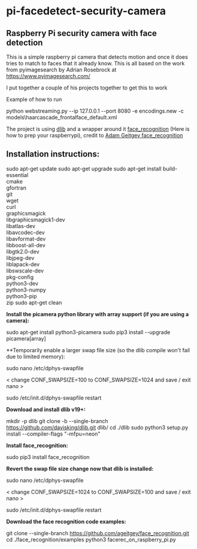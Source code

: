 # pi-facedetect-security-camera

## Raspberry Pi security camera with face detection

This is a simple raspberry pi camera that detects motion and once it does tries to match to faces that it already know. This is all based on the work from pyimagesearch by Adrian Rosebrock at https://www.pyimagesearch.com/

I put together a couple of his projects together to get this to work

Example of how to run

python webstreaming.py --ip 127.0.0.1 --port 8080 -e encodings.new -c models\haarcascade_frontalface_default.xml

The project is using [dlib](http://dlib.net/compile.html) and a wrapper around it [face_recognition](https://github.com/ageitgey/face_recognition) (Here is how to prep your raspberrypi), credit to [Adam Geitgey face_recognition](https://github.com/ageitgey)

## Installation  instructions:

sudo apt-get update
sudo apt-get upgrade
sudo apt-get install build-essential \
    cmake \
    gfortran \
    git \
    wget \
    curl \
    graphicsmagick \
    libgraphicsmagick1-dev \
    libatlas-dev \
    libavcodec-dev \
    libavformat-dev \
    libboost-all-dev \
    libgtk2.0-dev \
    libjpeg-dev \
    liblapack-dev \
    libswscale-dev \
    pkg-config \
    python3-dev \
    python3-numpy \
    python3-pip \
    zip
sudo apt-get clean

**Install the picamera python library with array support (if you are using a camera):**

sudo apt-get install python3-picamera
sudo pip3 install --upgrade picamera[array]

**Temporarily enable a larger swap file size (so the dlib compile won't fail due to limited memory):

sudo nano /etc/dphys-swapfile

< change CONF_SWAPSIZE=100 to CONF_SWAPSIZE=1024 and save / exit nano >

sudo /etc/init.d/dphys-swapfile restart

**Download and install dlib v19+:**

mkdir -p dlib
git clone -b --single-branch https://github.com/davisking/dlib.git dlib/
cd ./dlib
sudo python3 setup.py install --compiler-flags "-mfpu=neon"

**Install face_recognition:**

sudo pip3 install face_recognition

**Revert the swap file size change now that dlib is installed:**

sudo nano /etc/dphys-swapfile

< change CONF_SWAPSIZE=1024 to CONF_SWAPSIZE=100 and save / exit nano >

sudo /etc/init.d/dphys-swapfile restart

**Download the face recognition code examples:**

git clone --single-branch https://github.com/ageitgey/face_recognition.git
cd ./face_recognition/examples
python3 facerec_on_raspberry_pi.py

